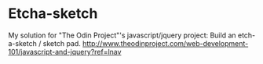 Etcha-sketch
============

My solution for "The Odin Project"'s javascript/jquery project: Build an etch-a-sketch / sketch pad.  http://www.theodinproject.com/web-development-101/javascript-and-jquery?ref=lnav
